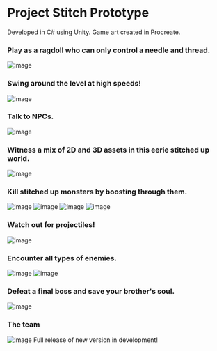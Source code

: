 # Project Stitch Prototype
Developed in C# using Unity. Game art created in Procreate.
### Play as a ragdoll who can only control a needle and thread.
![image](https://user-images.githubusercontent.com/53094076/236558144-0b7ff595-6b5e-4397-aa10-76bdc182c365.png)
### Swing around the level at high speeds!
![image](https://user-images.githubusercontent.com/53094076/236559158-9557d451-e205-4ccd-a053-c3a3e6e6f028.png)
### Talk to NPCs.
![image](https://user-images.githubusercontent.com/53094076/236558814-5653cd3e-82a2-49fd-a4ce-88d0c1574716.png)
### Witness a mix of 2D and 3D assets in this eerie stitched up world.
![image](https://user-images.githubusercontent.com/53094076/236558285-7ee1e2eb-22a2-4645-a2b6-4c320412911b.png)
### Kill stitched up monsters by boosting through them.
![image](https://user-images.githubusercontent.com/53094076/236559304-59e88c87-e2f9-4c1f-8d06-c5674f151232.png)
![image](https://user-images.githubusercontent.com/53094076/236559353-bcd35b45-5c55-4b84-9e7b-ca856d07eae5.png)
![image](https://user-images.githubusercontent.com/53094076/236559513-e4953e87-bacc-4a19-9b12-1dbef9f4993e.png)
![image](https://user-images.githubusercontent.com/53094076/236559564-7cd8ec26-c358-448b-8f9f-221d24751aa3.png)
### Watch out for projectiles!
![image](https://user-images.githubusercontent.com/53094076/236559836-05894f25-933f-4db8-8420-86a3b354440e.png)
### Encounter all types of enemies.
![image](https://user-images.githubusercontent.com/53094076/236560217-95d2f600-e3c4-4d2d-b8e5-6a0168811bb9.png)
![image](https://user-images.githubusercontent.com/53094076/236560317-07cb7b50-fffe-4fe0-b8b5-b1d9a1ef821f.png)
### Defeat a final boss and save your brother's soul.
![image](https://user-images.githubusercontent.com/53094076/236560418-7f0d32b4-55d9-4448-ab70-bcf46983b3ca.png)
### The team
![image](https://user-images.githubusercontent.com/53094076/236562161-e5ac78be-9b2d-4110-a672-e9d0188e5fd1.png)
Full release of new version in development!
